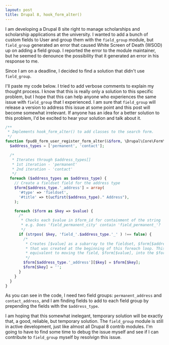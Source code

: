 ```yaml
---
layout: post
title: Drupal 8, hook_form_alter()
---
```


I am developing a Drupal 8 site right to manage scholarships and scholarship applications at the university. I wanted to add a bunch of custom fields to User and group them with the `field_group` module, but `field_group` generated an error that caused White Screen of Death (WSOD) up on adding a field group. I reported the error to the module maintainer, but he seemed to denounce the possibility that it generated an error in his response to me.

Since I am on a deadline, I decided to find a solution that didn't use `field_group`.


I'll paste my code below. I tried to add verbose comments to explain my thought process. I know that this is really only a solution to this specific problem, but I hope that this can help anyone who experiences the same issue with `field_group` that I experienced. I am sure that `field_group` will release a version to address this issue at some point and this post will become somewhat irrelevant. If anyone has an idea for a better solution to this problem, I'd be excited to hear your solution and talk about it.

```php
/**
 * Implements hook_form_alter() to add classes to the search form.
 */
function fpud8_form_user_register_form_alter(&$form, \Drupal\Core\Form\FormStateInterface $form_state, $form_id) {
  $address_types = ['permanent', 'contact'];

  /*
   * Iterates through $address_types[]
   * 1st iteration - 'permanent'
   * 2nd iteration - 'contact'
   */
  foreach ($address_types as $address_type) {
    // Create a fieldset field for the address type
    $form[$address_type.'_address'] = array(
      '#type' => 'fieldset',
      '#title' => t(ucfirst($address_type)." Address"),
    );

    foreach ($form as $key => $value) {
      /*
       * Checks each $value in $form_id for containment of the string 'field_'.$address_type.'_'
       * e.g. Does 'field_permanent_city' contain 'field_permanent_'?
       */
      if (strpos( $key, 'field_'.$address_type.'_' ) !== false) {
        /*
         * Creates [$value] as a subarray to the fieldset, $form[$address_type.'_address'],
         * that was created at the beginning of this foreach loop. This is conceptually 
         * equivalent to moving the field, $form[$value], into the $form[$address_type.'_address'] fieldset.
         */
        $form[$address_type.'_address'][$key] = $form[$key];
        $form[$key] = '';
      }
    }
  }
}
```

As you can see in the code, I need two field groups: `permanent_address` and `contact_address`, and I am finding fields to add to each field group by prepending the fields with the `$address_type`.

I am hoping that this somewhat inelegant, temporary solution will be exactly that, a good, reliable, but temporary solution. The `field_group` module is still in active development, just like almost all Drupal 8 contrib modules. I'm going to have to find some time to debug the issue myself and see if I can contribute to `field_group` myself by resolvign this issue. 
